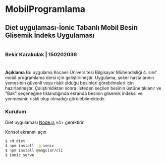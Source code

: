 # MobilProgramlama
## Diet uygulaması-İonic Tabanlı Mobil Besin Glisemik İndeks Uygulaması


#
###  Bekir Karakulak | 150202036
#

**Açıklama**
Bu uygulama Kocaeli Üniversitesi Bilgisayar Mühendisliği 4. sınıf mobil programlama dersi için geliştirilmiştir.
Uygulama, şeker hastalarının yemesinin güvenli veya riskli olduğu besinleri görebilmeleri için hazırlanmıştır.
Çalıştırıldıktan sonra listeden seçilen besinin üstüne tıklanır ve "Bak" seçeneğine tıklandığında ekranda besinin
glisemik indeksi ve yenmesinin riskli olup olmadığı görülebilmektedir. 


### Kurulum

Diet uygulaması [Node.js](https://nodejs.org/) v4+ gerektirir.

Konsol ekranını açın

```sh
$ cd diet
$ npm install -g ionic
$ npm install @angular/cli
$ ionic serve
